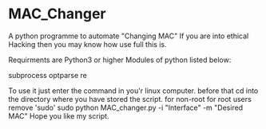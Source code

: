 # MAC_Changer
A python programme to automate "Changing MAC" If you are into ethical Hacking then you may know how use full this is.

Requirments are 
Python3 or higher
Modules of python listed below:


subprocess
optparse
re


To use it just enter the command in you'r linux computer.
before that cd into the  directory where you have stored the script.
for non-root for root users remove 'sudo'
sudo python MAC_changer.py -i "Interface" -m "Desired MAC"
 Hope you like my script.
 
